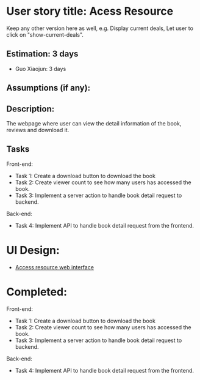 # User story title: Acess Resource

Keep any other version here as well, e.g. Display current deals, Let user to click on "show-current-deals".

## Estimation: 3 days

- Guo Xiaojun:  3 days

## Assumptions (if any):


## Description:

The webpage where user can view the detail information of the book, reviews and download it.

## Tasks

Front-end:

- Task 1: Create a download button to download the book
- Task 2: Create viewer count to see how many users has accessed the book.
- Task 3: Implement a server action to handle book detail request to backend.

Back-end:
- Task 4: Implement API to handle book detail request from the frontend. 

# UI Design:

- [Access resource web interface](./img/AccessResource.png)

# Completed:

Front-end:

- Task 1: Create a download button to download the book
- Task 2: Create viewer count to see how many users has accessed the book.
- Task 3: Implement a server action to handle book detail request to backend.

Back-end:
- Task 4: Implement API to handle book detail request from the frontend. 
